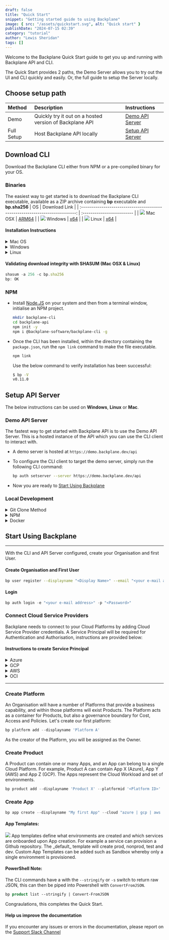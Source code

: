 ```yaml
---
draft: false
title: "Quick Start"
snippet: "Getting started guide to using Backplane"
image: { src: "/assets/quickstart.svg", alt: "Quick start" }
publishDate: "2024-07-15 02:39"
category: "tutorial"
author: "Lewis Sheridan"
tags: []
---
```


Welcome to the Backplane Quick Start guide to get you up and running with Backplane API and CLI.

The Quick Start provides 2 paths, the Demo Server allows you to try out the UI and CLI quickly and easily. Or, the full guide to setup the Server locally.

## Choose setup path

| Method     | Description                                             | Instructions                          |
| :--------- | :------------------------------------------------------ | :------------------------------------ |
| Demo       | Quickly try it out on a hosted version of Backplane API | [Demo API Server](#demo-api-server)   |
| Full Setup | Host Backplane API locally                              | [Setup API Server](#setup-api-server) |

## Download CLI

Download the Backplane CLI either from NPM or a pre-compiled binary for your OS.

### Binaries

The easiest way to get started is to download the Backplane CLI executable, available as a ZIP archive containing **bp** executable and **bp.sha256**
| OS | Download Link |
| :---------------------------------------------------------------------------: | :------------------------- |
| <img class="inline-block w-5 m-0 mr-3" src="/assets/appleicon.svg" /> Mac OSX | [ARM64](/cli/mac/bp.zip) |
| <img class="inline-block w-6 m-0 mr-3" src="/assets/windows.svg" /> Windows | [x64](/cli/windows/bp.zip) |
| <img class="inline-block w-6 m-0 mr-3" src="/assets/tux.svg" /> Linux | [x64](/cli/linux/bp.zip) |

#### Installation Instructions

<details>
    <summary class="text-blue-700">Mac OS</summary>

- **Download** [bp.zip](/cli/mac/bp.zip)
<div class="rounded-lg bg-slate-100 p-3 ml-10 text-sm">
  <img src='/assets/warning.svg' class="inline-block m-0 w-8"/>
 If the Web Browser alerts that the bp.zip file is suspicious, allow the file
</div>

- Extract **bp.zip** by double-clicking on the file

<div class="rounded-lg bg-slate-100 p-3 ml-10 text-sm">
  <img src='/assets/warning.svg' class="inline-block m-0 w-8"/> Before you can run 'bp' for the first time, 'Right-click' on the extracted 'bp' file and select Open from the context menu and Accept any security warning that appears. A terminal window will open and execute the file. Close the terminal window. 
</div>

- Open **Terminal** and from the directory **bp** has been extracted to, run the following command to move the file to your executable path:

  ```bash
  sudo mv bp /usr/local/bin/
  ```

- To verify that **bp** is successfully installed, run:
  ```bash
  bp --version
  1.0.0
  ```

</details>

<details>
    <summary class="text-blue-700">Windows</summary>
    
- **Download** [bp.zip](/cli/windows/bp.zip)
- **Extract** contents to folder
    ```ps
    expand-archive bp.zip c:\backplane
    ```

- Add **bp.exe** file system environment path

  ```ps
  $newPath = "C:\backplane"
  $currentPath = [System.Environment]::GetEnvironmentVariable("Path", "Machine")
  [System.Environment]::SetEnvironmentVariable("Path", "$currentPath;$newPath", "Machine")
  ```

- **Verify** installation - To check if **bp.exe** is successfully installed, run:

  ```ps
  bp --version
  1.0.0
  ```

</details>

<details>
    <summary class="text-blue-700">Linux</summary>

- **Download** [bp.zip](/cli/linux/bp.zip)
- **Extract** executable from ZIP file.

  ```bash
  sudo apt install unzip
  unzip bp.zip
  ```

- Move the file to your executable path

  ```bash
  sudo mv ./bp /usr/local/bin/bp
  ```

- **Verify** installation to check that **bp** is successfully installed, run:

  ```bash
  bp --version
  1.0.0
  ```

  </details>

#### Validating download integrity with SHASUM (Mac OSX & Linux)

```js
shasum -a 256 -c bp.sha256
bp: OK
```

### NPM

- Install [Node.JS](https://nodejs.org/en/download) on your system and then from a terminal window, initialise an NPM project.

  ```bash
  mkdir backplane-cli
  cd backplane-api
  npm init -y
  npm i @backplane-software/backplane-cli -g
  ```

- Once the CLI has been installed, within the directory containing the `package.json`, run the `npm link` command to make the file executable.

  ```bash
  npm link
  ```

  Use the below command to verify installation has been successful:

  ```bash
  $ bp -V
  v0.11.0
  ```

## Setup API Server

The below instructions can be used on **Windows**, **Linux** or **Mac**.

### Demo API Server

The fastest way to get started with Backplane API is to use the Demo API Server. This is a hosted instance of the API which you can use the CLI client to interact with.

- A demo server is hosted at `https://demo.backplane.dev/api`

- To configure the CLI client to target the demo server, simply run the following CLI command:

  ```bash
  bp auth setserver --server https://demo.backplane.dev/api
  ```

- Now you are ready to [Start Using Backplane](#start-using-backplane)

### Local Development

<details>
<summary class="text-blue-700">Git Clone Method</summary>
  
  #### Clone Repo
  
- Open a Terminal window. If using Windows, right-click and Run as Administrator.

```bash
git clone https://github.com/backplane-cloud/backplane-api.git
cd backplane-api
```

#### Create Local Environment Variable file (.env)

- Create `.env` file.
  Windows: `new-item .env`
  Linux/Mac: `touch .env` and copy the below template into it.

```bash
NODE_ENV=development
PORT=8000

JWT_SECRET=<provide-key>
// Make up your own secret, this is used as the salt to CryptB for password Hashing. e.g. MyS3cureP&!00word\*

MONGO_URI=<connection-string>

MAILSENDER_USERNAME=<your-username>
MAILSENDER_PASSWORD=<provide-key>

LOGTAIL_KEY=<provide-key>
LOG_LEVEL=debug
```

### Setup Database

#### MongoDB

- See [Setting up MongoDB](/blog/mongosetup) for instructions. The connection string will need to updated into the .env file.

### Setup Middleware

#### MailerSend

- MailerSend is used as an SMTP mailrelay, so that User Registration e-mails can be sent as well as approval request e-mails. Create an account here: [MailerSend](https://www.mailersend.com/)

#### LogTail

- `/utils/logger.js` is used as Middleware for logging purposes. It leverages LogTail, now known as Better Stack is used as a Log Repository. It's free up to 1GB a month with 3-day retention. Create an account here: [LogTail](https://betterstack.com/logs).

### Run Server

- Run the `npm i` command to install all dependencies
- Run `npm run server` to launch server.

The Backplane API Server is now up and running and you are ready to [Start Using Backplane](#start-using-backplane)

</details>

<details>
<summary class="text-blue-700">NPM</summary>

#### Install Node

- Install [Node.JS](https://nodejs.org/en/download) on your system and then from a terminal window, initialise an NPM project.

  ```bash
  mkdir backplane-api
  cd backplane-api
  npm init -y
  npm i express dotenv @backplane-software/backplane-api
  ```

#### Create Local Environment Variable file (.env)

- Create `.env` file.
  Windows: `new-item .env`
  Linux/Mac: `touch .env` and copy the below template into it.

```bash
NODE_ENV=development
PORT=8000

JWT_SECRET=<provide-key>
// Make up your own secret, this is used as the salt to CryptB for password Hashing. e.g. MyS3cureP&!00word\*

MONGO_URI=<connection-string>

MAILSENDER_USERNAME=<your-username>
MAILSENDER_PASSWORD=<provide-key>

LOGTAIL_KEY=<provide-key>
LOG_LEVEL=debug
```

### Setup Database

#### MongoDB

- See [Setting up MongoDB](/blog/mongosetup) for instructions. The connection string will need to updated into the .env file.

### Setup Middleware

#### MailerSend

- MailerSend is used as an SMTP mailrelay, so that User Registration e-mails can be sent as well as approval request e-mails. Create an account here: [MailerSend](https://www.mailersend.com/)

#### LogTail

- `/utils/logger.js` is used as Middleware for logging purposes. It leverages LogTail, now known as Better Stack is used as a Log Repository. It's free up to 1GB a month with 3-day retention. Create an account here: [LogTail](https://betterstack.com/logs).

#### Create Index.js

- Create `index.js` file and copy the below into it.

```bash
import express from "express";
import dotenv from "dotenv";
import backplane from "@backplane-software/backplane-api";

// Load Environment Configuration
dotenv.config();

// Create Express Instance
const app = express();

// Initialise Backplane Server with Instance
backplane(app);

// Start REST API Server
const port = process.env.PORT || 5001;
app.listen(port, () =>
  console.log(`Backplane REST API Server started on port ${port}`)
);
```

#### Update Package.json

- Add `"type": "module"` so the script can load ES modules.
- Add `"server": "node index.js"` to the scripts section.

### Run Server

- Run `npm run server` to launch server.

Use `curl http://localhost:8000` to confirm server is running.

The Backplane API Server is now up and running and you are ready to [Start Using Backplane](#start-using-backplane)

</details>
<details>
<summary class="text-blue-700">Docker</summary>

#### Clone Repo

- Open a Terminal window and run:

  ```bash
  git clone https://github.com/backplane-cloud/backplane-api.git
  cd backplane-api
  npm i
  ```

#### Docker Commands

- Ensure Docker is installed and run:

  ```bash
  docker build -t backplanesoftware/backplaneapi:0.26.1 .

  docker network create my-network

  docker run --network my-network --name api -p 8000:8000 backplanesoftware/backplaneapi:0.26.1

  docker run —network my-network —name cli -p 3000:3000 backplanesoftware/backplanecli:0.0.1
  ```

#### Configure CLI

- Set CLI server to docker URL `http://api:8000/api`

  ```bash
  bp auth setserver —server  http://api:8000/api
  ```

The Backplane API Server is now up and running and you are ready to [Start Using Backplane](#start-using-backplane)

</details>

## Start Using Backplane

---

With the CLI and API Server configured, create your Organisation and first User.

#### Create Organisation and First User

```bash
bp user register --displayname "<Display Name>" --email "<your e-mail address>" --password "<Password>" --orgname "<Your Organisation Name>"
```

#### Login

```js
bp auth login -e "<your e-mail address>" -p "<Password>"
```

### Connect Cloud Service Providers

Backplane needs to connect to your Cloud Platforms by adding Cloud Service Provider credentials. A Service Principal will be required for Authentication and Authorisation, instructions are provided below:

#### Instructions to create Service Principal

<details>
<summary class="text-blue-700">Azure</summary>

#### Creating a Service Principal in Azure

To create credentials you'll need to create an App registration in Entra ID.

1. Go to Microsoft Entra ID, and under Manage in the left side menu, select App registrations.

2. Click on New Registration and provide a name (e.g. `backplane-api`) a name and click Register.

3. Take note of the Tenant ID and Client ID.

4. Create a new Client Secret, click on Add a certificate or secret, New client secret, type a description, set expiry and click Add. Make a note of the Secret Value.

5. Assign the Service Principal you created with Contributor permission at the Subscription scope.

#### Add Azure Credentials via CLI

```js
bp cloud azure add --id "<orgID>"
--tenantid "<tenant ID>"
--clientid "<client ID>"
--clientsecret "<Your Client Secret>"
--subscriptionid "<default subscription GUID>"
```

#### Note:

The Subscription ID is required in the MVP since App environments are provisioned as Resource Groups as opposed to Subscriptions. Subscription environments will be in a future release.

</details>
<details>
<summary class="text-blue-700">GCP</summary>

#### Creating a Service Principal in GCP

1.  Login to [https://console.cloud.google.com](https://console.cloud.google.com)
2.  Go to `IAM and admin > Service accounts`
3.  Select a Project and click on Create Service Account
4.  Enter a service account name e.g. `backplane-api` and a description e.g. `For Backplane API environment provisioning`
5.  Click Create and Continue
6.  Click on Done.
7.  Click on IAM and switch to the Organisation level.
8.  Click on Grant Access
9.  Enter the service principal name e.g. `backplane-demo@backplane-core.iam.gserfviceaccount.com`
10. In role, find `Project Creator`, click Save.
11. Go back to your Project and click on IAM and Admin and then Service Accounts
12. Click on your Service Account and select Keys, Add Key, Create New Key. Use JSON as the Key Type. Click on Create. This will download a .json file.
13. Finally, go to APIs and Services and ensure Cloud Resource Manager API is enabled.

The downloaded JSON is now ready to be used in your Org.

#### Add GCP Credentials via CLI

```js
bp cloud gcp add --id "<OrgID>" --tenantid "<Enter Google Org ID>" --gcpsecret "<path-to-JSON-file>"
```

</details>
<details>
<summary class="text-blue-700">AWS</summary>

#### Creating a Service Principal in AWS

1. Login to AWS Management Console
2. Go to IAM
3. Click on Users
4. Click on Create User
5. Enter User Details e.g. `backplane-api`, click next
6. Permission Options, select attach policies directly
7. Click on Create Policy and in Policy Editor select JSON. Paste in the below JSON

```js
{
    "Version": "2012-10-17",
    "Statement": [
        {
            "Effect": "Allow",
            "Action": [
                "organizations:CreateAccount",
                "organizations:DescribeOrganization",
                "iam:ListUsers",
                "organizations:ListPolicies"
            ],
            "Resource": "*"
        }
    ]
}
```

8. Click Next, give Policy Name Backplane-account-creator
9. Click Create Policy
10. Click Create User
11. Click on the new User Created, and click on Security Credentials
12. Click on Create Access Key
13. Select Third-party service use-case and tick the confirmation and click Next
14. Create access key, record Access key and Secret access key values. Click Done.

#### Add AWS Credentials via CLI

```js
bp cloud aws add --id "<OrgId>" --clientid "<accessKey>" --clientsecret "<accessKeySecret>"
```

</details>

<details>
<summary class="text-blue-700">OCI</summary>

#### Creating a Service Principal in OCI

Here’s how you can set up and use a service principal for authenticating Backplane with OCI

### Create a Dynamic Group

1. **Log in** to the [Oracle Cloud Console](https://cloud.oracle.com).
2. Obtain the Root Compartment OCID from **Identity & Security** -> **Compartments**
3. Navigate to **Identity & Security** -> **Domains** -> **Click on Domain** -> **Dynamic Groups**
4. Create a New Dynamic Group:

- Click on "Create Dynamic Group".
- Enter a Name and Description for the dynamic group

  | Field       | Value                                                          |
  | :---------- | :------------------------------------------------------------- |
  | Name        | `Backplane API`                                                |
  | Description | `Service Credentials for Backplane API to create compartments` |

- Define the Matching Rules to include the instances or resources that you want this dynamic group to manage. For example, to include all instances in your tenancy:

  #### Matching Rule

  ```js
  ALL {instance.compartment.id = '<your_compartment_ocid>'}
  ```

  - Click **Create**

### Create a Policy

- Navigate to **Identity & Security** > **Policies**

- Click **Create Policy**

  - Enter a Name, Description, and Compartment for the policy.
  - In Policy Builder, toggle it to show manual editor and add the required Policy Statement/s. For example, to allow the **Dynamic Group** to manage all resources:

  ```js
  Allow dynamic-group '<Domain>'/'<Dynamic Group Name>' to manage all-resources in tenancy
  ```

  - Click **Create**

### Collect Information

| Field                         | How                                                                                                                                                                              |
| :---------------------------- | :------------------------------------------------------------------------------------------------------------------------------------------------------------------------------- |
| User OCID                     | Go to **Identity & Security** -> **Domain** -> **Users**                                                                                                                         |
| Tenancy OCID                  | Go to **Governance & Administrator** -> **Tenancy Details**                                                                                                                      |
| Region                        | Same as above                                                                                                                                                                    |
| API Signing Key / private key | Go to **Identity & Security** -> **Domains** -> **Users** -> **Resources** -> **API Key** -> **Add API Key** -> **Generate API key pair** -> **Download Private Key** -> **Add** |
| Fingerprint                   | Copy Fingerprint from **Resources** -> **API Keys**                                                                                                                              |

- Create an `oci.json` file as per template below with the information collected

#### Example oci.json

```bash
{
  "tenancyId": "ocid1.tenancy.oc1..aaaaaaaane...",
  "userId": "ocid1.user.oc1..aaaaaaaayuatcpsk...",
  "fingerprint": "xx:xx:xx:xx:xx:xx:xx:xx:xx:xx:xx:xx:xx:xx:xx:xx",
  "privateKey": "-----BEGIN PRIVATE KEY-----\nMIIEv...n-----END PRIVATE KEY-----\n",
  "region": "uk-london-1",
  "passphrase": null
}
```

### Add OCI Credentials via CLI

```js
bp cloud oci add -i 66681fa21440f6afb76522e6 --ocisecret ../oci.json
```

- OCI Credentials are now added to Backplane for Compartment Creation

</details>

---

### Create Platform

An Organisation will have a number of Platforms that provide a business capability, and within those platforms will exist Products. The Platform acts as a container for Products, but also a governance boundary for Cost, Access and Policies. Let's create our first platform:

```js
bp platform add --displayname 'Platform A'
```

As the creator of the Platform, you will be assigned as the Owner.

### Create Product

A Product can contain one or many Apps, and an App can belong to a single Cloud Platform. For example, Product A can contain App X (Azure), App Y (AWS) and App Z (GCP). The Apps represent the Cloud Workload and set of environments.

```js
bp product add --displayname 'Product X' --platformid '<Platform ID>'
```

### Create App

```js
bp app create --displayname "My first App" --cloud "azure | gcp | aws | oci"
```

#### App Templates:

<div class="rounded-lg bg-slate-100 p-3 ml-0 text-md">
<img src='/assets/bulb.svg' class="inline-block m-0 w-8"/>
App templates define what environments are created and which services are onboarded upon App creation. For example a service can provision a Github repository. The _default_ template will create prod, nonprod, test and dev. Custom App Templates can be added such as Sandbox whereby only a single environment is provisioned.
</div>

<!-- :::tip
To link an App to a Product, you will need to create a Link Request. e.g.

```js
bp request add --appid app1 --requestType link --requestedForType product
```

::: -->

#### PowerShell Note:

The CLI commands have a with the `--stringify` or `-s` switch to return raw JSON, this can then be piped into Powershell with `ConvertFromJSON`.

```ps
bp product list --stringify | Convert-FromJSON
```

Congraulations, this completes the Quick Start.

#### Help us improve the documentation

If you encounter any issues or errors in the documentation, please report on the [Support Slack Channel](https://backplane-dev.slack.com/)
